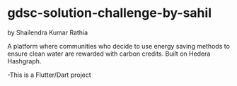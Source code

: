 # gdsc-solution-challenge-by-sahil
by Shailendra Kumar Rathia

A platform where communities who decide to use energy saving methods to ensure clean water are rewarded with carbon credits. Built on Hedera Hashgraph.

-This is a Flutter/Dart project
